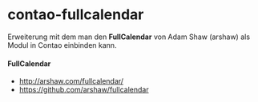 contao-fullcalendar
=====================

Erweiterung mit dem man den **FullCalendar** von Adam Shaw (arshaw) als Modul in Contao einbinden kann.


#### FullCalendar

* http://arshaw.com/fullcalendar/
* https://github.com/arshaw/fullcalendar

